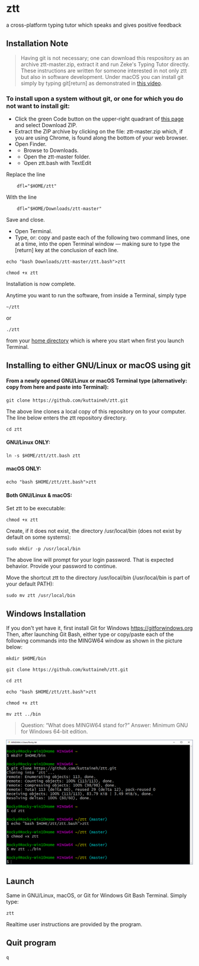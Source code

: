 # ztt
a cross-platform typing tutor which speaks and gives positive feedback

## Installation Note

> Having git is not necessary; one can download this respository as an archive ztt-master.zip, extract it and run Zeke's Typing Tutor directly. These instructions are written for someone interested in not only ztt but also in software development. Under macOS you can install git simply by typing git[return] as demonstrated in [this video](https://youtu.be/PSULlxUk744).

### To install upon a system without git, or one for which you do not want to install git:
* Click the green Code button on the upper-right quadrant of [this page](https://github.com/kuttaineh/ztt) and select Download ZIP.
* Extract the ZIP archive by clicking on the file: ztt-master.zip which, if you are using Chrome, is found along the bottom of your web browser.
* Open Finder.
* * Browse to Downloads.
* * Open the ztt-master folder.
* * Open ztt.bash with TextEdit

Replace the line 
```
	dfl="$HOME/ztt"
```
With the line 
```
	dfl="$HOME/Downloads/ztt-master"
```
Save and close.

* Open Terminal. 
* Type, or: copy and paste each of the following two command lines, one at a time, into the open Terminal window — making sure to type the [return] key at the conclusion of each line.
```
echo "bash Downloads/ztt-master/ztt.bash">ztt
```
```
chmod +x ztt
``` 

Installation is now complete. 

Anytime you want to run the software, from inside a Terminal, simply type
```
~/ztt
``` 
or
```
./ztt
``` 
from your [home directory](https://www.computerhope.com/jargon/h/homedir.htm) which is where you start when first you launch Terminal.
## Installing to either GNU/Linux or macOS using git

#### From a newly opened GNU/Linux or macOS Terminal type (alternatively: copy from here and paste into Terminal):
```
git clone https://github.com/kuttaineh/ztt.git
```
The above line clones a local copy of this repository on to your computer. The line below enters the ztt repository directory.
```
cd ztt
```

#### GNU/Linux ONLY:
```
ln -s $HOME/ztt/ztt.bash ztt
```
#### macOS ONLY:
```
echo "bash $HOME/ztt/ztt.bash">ztt
```
#### Both GNU/Linux & macOS:
Set ztt to be executable:
```
chmod +x ztt
```
Create, if it does not exist, the directory /usr/local/bin (does not exist by default on some systems):
```
sudo mkdir -p /usr/local/bin
```
The above line will prompt for your login password. That is expected behavior. Provide your password to continue.

Move the shortcut ztt to the directory /usr/local/bin (/usr/local/bin is part of your default PATH):
```
sudo mv ztt /usr/local/bin
```
## Windows Installation

If you don't yet have it, first install Git for Windows https://gitforwindows.org
Then, after launching Git Bash, either type or copy/paste each of the following commands into the MINGW64 window as shown in the picture below:
```
mkdir $HOME/bin
```
```
git clone https://github.com/kuttaineh/ztt.git
```
```
cd ztt
```
```
echo "bash $HOME/ztt/ztt.bash">ztt
```
```
chmod +x ztt
```
```
mv ztt ../bin
```
> Question: “What does MINGW64 stand for?” Answer: Minimum GNU for Windows 64-bit edition.

![Git for Windows](gitforwindows.png)

## Launch

Same in GNU/Linux, macOS, or Git for Windows Git Bash Terminal. Simply type:
```
ztt
```
Realtime user instructions are provided by the program. 

## Quit program
```
q
```
